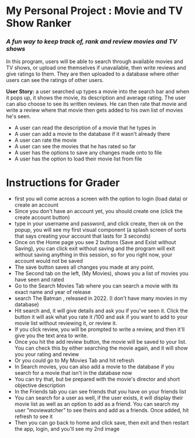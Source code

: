 # My Personal Project : Movie and TV Show Ranker

### *A fun way to keep track of, rank and review movies and TV shows*

In this program, users will be able to search through available movies and TV shows, 
or upload one themselves  if unavailable, then write reviews and give ratings to them.
They are then uploaded to a database where other users can see the ratings of other users.

**User Story:**
a user searched up types a movie into the search bar and when it pops up, it shows the movie, 
its description and average rating. The user can also choose to see its written reviews. He can
then rate that movie and write a review where that movie then gets added to his own list of movies he's seen.

- A user can read the description of a movie that he types in
- A user can add a movie to the database if it wasn't already there
- A user can rate the movie
- A user can see the movies that he has rated so far
- A user has the options to save any changes made onto to file
- A user has the option to load their movie list from file


# Instructions for Grader

- first you wil come across a screen with the option to login (load data) or create an account
- Since you don't have an account yet, you should create one (click the create account button)
- type in your username and password, and click create, then ok on the popup, you will see my first visual 
component (a splash screen of sorts that says creating your account that lasts for 3 seconds)
- Once on the Home page you see 2 buttons (Save and Exist without Saving), you can click exit without saving and the
program will exit without saving anything in this session, so for you right now, your account would not be saved 
- The save button saves all changes you made at any point.
- The Second tab on the left, (My Movies), shows you a list of movies you have seen and rated
- Go to the Search Movies Tab where you can search a movie with its exact name and year of release
- search The Batman , released in 2022. (I don't have many movies in my database)
- Hit search and, it will give details and ask you if you've seen it. Click the button it will ask what you 
rate it /100 and ask if you want to add to your movie list without reviewing it, or review it.
- If you click review, you will be prompted to write a review, and then it'll give you the text area to write.
- Once you hit the add review button, the movie will be saved to your list. You can check this by either searching the
movie again, and it will show you your rating and review
- Or you could go to My Movies Tab and hit refresh
- In Search movies, you can also add a movie to the database if you search for a movie that isn't in the database now
- You can try that, but be prepared with the movie's director and short objective description
- In the Friends tab you can see friends that you have on your friends list
- You can search for a user as well, if the user exists, it will display their movie list as well as an option to add
as a friend. You can search my user "moviewatcher" to see theirs and add as a friends. Once added, hit refresh 
to see it
- Then you can go back to home and click save, then exit and then restart the app, login, and you'll see my 2nd image